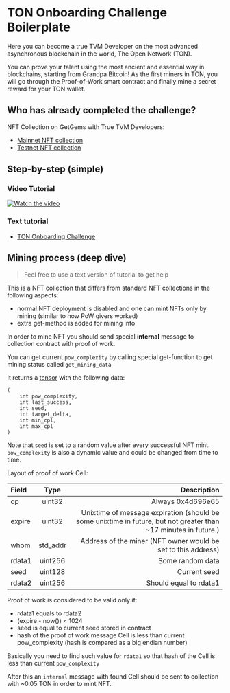 # TON Onboarding Challenge Boilerplate

Here you can become a true TVM Developer on the most advanced asynchronous blockchain in the world, The Open Network (TON). 

You can prove your talent using the most ancient and essential way in blockchains, starting from Grandpa Bitcoin! As the first miners in TON, you will go through the Proof-of-Work smart contract and finally mine a secret reward for your TON wallet.

## Who has already completed the challenge?

NFT Collection on GetGems with True TVM Developers:

- [Mainnet NFT collection](https://getgems.io/collection/UQCNRIsA6313_wH016JLVfKmPgu0CG-8XHnRqCz883PSh527)
- [Testnet NFT collection](https://testnet.getgems.io/collection/UQCNRIsA6313_wH016JLVfKmPgu0CG-8XHnRqCz883PSh527)

## Step-by-step (simple)

### Video Tutorial

[![Watch the video](https://img.youtube.com/vi/wEEQLwQy30Q/0.jpg)](https://youtu.be/wEEQLwQy30Q)

### Text tutorial

* [TON Onboarding Challenge](https://ton.org/docs/develop/onboarding-challenge)



## Mining process (deep dive)

> Feel free to use a text version of tutorial to get help 

This is a NFT collection that differs from standard NFT collections in the following aspects:

- normal NFT deployment is disabled and one can mint NFTs only by mining (similar to how PoW givers worked)
- extra get-method is added for mining info

In order to mine NFT you should send special **internal** message to collection contract with proof of work.

You can get current `pow_complexity` by calling special get-function to get mining status called `get_mining_data`

It returns a [tensor](https://ton.org/docs/develop/func/types#tensor-types) with the following data: 

```
( 
	int pow_complexity,
	int last_success,
	int seed,
	int target_delta,
	int min_cpl,
	int max_cpl
)
```

Note that `seed` is set to a random value after every successful NFT mint.
`pow_complexity` is also a dynamic value and could be changed from time to time.

Layout of proof of work Cell:

| Field      | Type | Description     |
| :---        |    :----:   |          ---: |
| op      | uint32       | Always 0x4d696e65    |
| expire   | uint32        | Unixtime of message expiration (should be some unixtime in future, but not greater than ~17 minutes in future.)     |
| whom   | std_addr        | Address of the miner (NFT owner would be set to this address)      |
| rdata1   | uint256        | Some random data      |
| seed | uint128 | Current seed |
| rdata2 | uint256 | Should equal to rdata1 |

Proof of work is considered to be valid only if: 

- rdata1 equals to rdata2
- (expire - now()) < 1024
- seed is equal to current seed stored in contract
- hash of the proof of work message Cell is less than current pow_complexity (hash is compared as a big endian number)

Basically you need to find such value for `rdata1` so that hash of the Cell is less than current `pow_complexity`

After this an `internal` message with found Cell should be sent to collection with ~0.05 TON in order to mint NFT.
